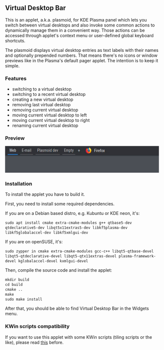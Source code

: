 ## Virtual Desktop Bar
This is an applet, a.k.a. plasmoid, for KDE Plasma panel which lets you switch between virtual desktops and also invoke some common actions to dynamically manage them in a convenient way. Those actions can be accessed through applet's context menu or user-defined global keyboard shortcuts.

The plasmoid displays virtual desktop entries as text labels with their names and optionally prepended numbers. That means there's no icons or window previews like in the Plasma's default pager applet. The intention is to keep it simple.

### Features
* switching to a virtual desktop
* switching to a recent virtual desktop
* creating a new virtual desktop
* removing last virtual desktop
* removing current virtual desktop
* moving current virtual desktop to left
* moving current virtual desktop to right
* renaming current virtual desktop

### Preview
![](preview.gif)

### Installation
To install the applet you have to build it.

First, you need to install some required dependencies.

If you are on a Debian based distro, e.g. Kubuntu or KDE neon, it's:
```
sudo apt install cmake extra-cmake-modules g++ qtbase5-dev qtdeclarative5-dev libqt5x11extras5-dev libkf5plasma-dev libkf5globalaccel-dev libkf5xmlgui-dev
```

If you are on openSUSE, it's:
```
sudo zypper in cmake extra-cmake-modules gcc-c++ libqt5-qtbase-devel libqt5-qtdeclarative-devel libqt5-qtx11extras-devel plasma-framework-devel kglobalaccel-devel kxmlgui-devel
```

Then, compile the source code and install the applet:

```
mkdir build
cd build
cmake ..
make
sudo make install
```

After that, you should be able to find Virtual Desktop Bar in the Widgets menu.

### KWin scripts compatibility
If you want to use this applet with some KWin scripts (tiling scripts or the like), please read [this](KWIN.md) before.
